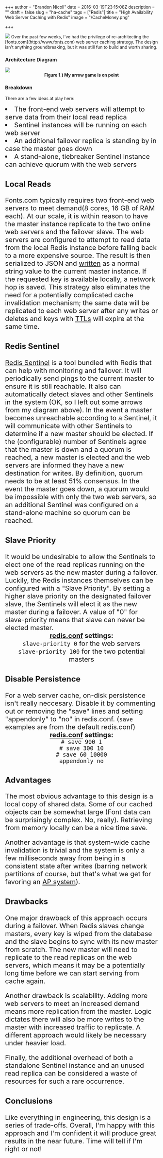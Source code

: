 +++
author = "Brandon Nicoll"
date = 2016-03-19T23:15:08Z
description = ""
draft = false
slug = "ha-cache"
tags = ["Redis"]
title = "High Availability Web Server Caching with Redis"
image = "/CacheMoney.png"

+++

<img src="/CacheMoney.png" style="max-width: 100%" />
Over the past few weeks, I've had the privilege of re-architecting the [fonts.com](http://www.fonts.com) web server caching strategy. The design isn't anything groundbreaking, but it was still fun to build and worth sharing. 

### Architecture Diagram
![](/CachingDiagram-1.png)
<label style="text-align: center; display: block;">**Figure 1.) My arrow game is on point**</label>

### Breakdown
There are a few ideas at play here:
<li style="font-size: 22px;">The front-end web servers will attempt to serve data from their local read replica
<li style="font-size: 22px;">Sentinel instances will be running on each web server
<li style="font-size: 22px;">An additional failover replica is standing by in case the master goes down
<li style="font-size: 22px;">A stand-alone, tiebreaker Sentinel instance can achieve quorum with the web servers

### Local Reads
Fonts.com typically requires two front-end web servers to meet demand(8 cores, 16 GB of RAM each). At our scale, it is within reason to have the master instance replicate to the two online web servers and the failover slave. The web servers are configured to attempt to read data from the local Redis instance before falling back to a more expensive source. The result is then serialized to JSON and [written](http://redis.io/commands/SET) as a normal string value to the current master instance. If the requested key is available locally, a network hop is saved. This strategy also eliminates the need for a potentially complicated cache invalidation mechanism; the same data will be replicated to each web server after any writes or deletes and keys with [TTLs](http://redis.io/commands/ttl) will expire at the same time.

### Redis Sentinel
[Redis Sentinel](http://redis.io/topics/sentinel) is a tool bundled with Redis that can help with monitoring and failover. It will periodically send pings to the current master to ensure it is still reachable. It also can automatically detect slaves and other Sentinels in the system (OK, so I left out some arrows from my diagram above). In the event a master becomes unreachable according to a Sentinel, it will communicate with other Sentinels to determine if a new master should be elected. If the (configurable) number of Sentinels agree that the master is down and a quorum is reached, a new master is elected and the web servers are informed they have a new destination for writes. By definition, quorum needs to be at least 51% consensus. In the event the master goes down, a quorum would be impossible with only the two web servers, so an additional Sentinel was configured on a stand-alone machine so quorum can be reached. 

### Slave Priority
It would be undesirable to allow the Sentinels to elect one of the read replicas running on the web servers as the new master during a failover. Luckily, the Redis instances themselves can be configured with a "Slave Priority". By setting a higher slave priority on the designated failover slave, the Sentinels will elect it as the new master during a failover. A value of "0" for slave-priority means that slave can never be elected master. 
<label style="text-align: center; display: block;" >
**[redis.conf](http://download.redis.io/redis-stable/redis.conf) settings:**  
`slave-priority 0` for the web servers  
`slave-priority 100` for the two potential masters  
</label>
### Disable Persistence
For a web server cache, on-disk persistence isn't really neccesary. Disable it by commenting out or removing the "save" lines and setting "appendonly" to "no" in redis.conf. (`save` examples are from the default redis.conf)
<label style="text-align: center; display: block;" >
**[redis.conf](http://download.redis.io/redis-stable/redis.conf) settings:**  
`# save 900 1`  
`# save 300 10`  
`# save 60 10000`  
`appendonly no`
</label>

### Advantages
The most obvious advantage to this design is a local copy of shared data. Some of our cached objects can be somewhat large (Font data can be surprisingly complex. No, really). Retrieving from memory locally can be a nice time save.

Another advantage is that system-wide cache invalidation is trivial and the system is only a few milliseconds away from being in a consistent state after writes (barring network partitions of course, but that's what we get for favoring an [AP system](https://en.wikipedia.org/wiki/CAP_theorem)).
### Drawbacks
One major drawback of this approach occurs during a failover. When Redis slaves change masters, every key is wiped from the database and the slave begins to sync with its new master from scratch. The new master will need to replicate to the read replicas on the web servers, which means it may be a potentially long time before we can start serving from cache again.

Another drawback is scalability. Adding more web servers to meet an increased demand means more replication from the master. Logic dictates there will also be more writes to the master with increased traffic to replicate. A different approach would likely be necessary under heavier load. 

Finally, the additional overhead of both a standalone Sentinel instance and an unused read replica can be considered a waste of resources for such a rare occurrence. 

### Conclusions
Like everything in engineering, this design is a series of trade-offs. Overall, I'm happy with this approach and I'm confident it will produce great results in the near future. Time will tell if I'm right or not!